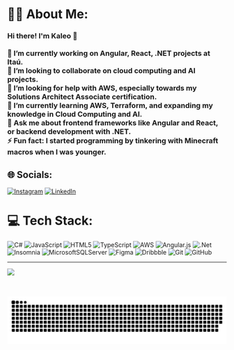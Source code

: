 # 👩‍💻 About Me:
### Hi there! I'm Kaleo 👋<br><br>🔭 I’m currently working on Angular, React, .NET projects at Itaú.  <br>👯 I’m looking to collaborate on cloud computing and AI projects.  <br>🤝 I’m looking for help with AWS, especially towards my Solutions Architect Associate certification.  <br>🌱 I’m currently learning AWS, Terraform, and expanding my knowledge in Cloud Computing and AI.  <br>💬 Ask me about frontend frameworks like Angular and React, or backend development with .NET.  <br>⚡ Fun fact: I started programming by tinkering with Minecraft macros when I was younger.


## 🌐 Socials:
[![Instagram](https://img.shields.io/badge/Instagram-%23E4405F.svg?logo=Instagram&logoColor=white)](https://instagram.com/kaleobonatto) [![LinkedIn](https://img.shields.io/badge/LinkedIn-%230077B5.svg?logo=linkedin&logoColor=white)](https://linkedin.com/in/kaleobonatto) 

# 💻 Tech Stack:
![C#](https://img.shields.io/badge/c%23-%23239120.svg?style=flat-square&logo=csharp&logoColor=white) ![JavaScript](https://img.shields.io/badge/javascript-%23323330.svg?style=flat-square&logo=javascript&logoColor=%23F7DF1E) ![HTML5](https://img.shields.io/badge/html5-%23E34F26.svg?style=flat-square&logo=html5&logoColor=white) ![TypeScript](https://img.shields.io/badge/typescript-%23007ACC.svg?style=flat-square&logo=typescript&logoColor=white) ![AWS](https://img.shields.io/badge/AWS-%23FF9900.svg?style=flat-square&logo=amazon-aws&logoColor=white) ![Angular.js](https://img.shields.io/badge/angular.js-%23E23237.svg?style=flat-square&logo=angularjs&logoColor=white) ![.Net](https://img.shields.io/badge/.NET-5C2D91?style=flat-square&logo=.net&logoColor=white) ![Insomnia](https://img.shields.io/badge/Insomnia-black?style=flat-square&logo=insomnia&logoColor=5849BE) ![MicrosoftSQLServer](https://img.shields.io/badge/Microsoft%20SQL%20Server-CC2927?style=flat-square&logo=microsoft%20sql%20server&logoColor=white) ![Figma](https://img.shields.io/badge/figma-%23F24E1E.svg?style=flat-square&logo=figma&logoColor=white) ![Dribbble](https://img.shields.io/badge/Dribbble-EA4C89?style=flat-square&logo=dribbble&logoColor=white) ![Git](https://img.shields.io/badge/git-%23F05033.svg?style=flat-square&logo=git&logoColor=white) ![GitHub](https://img.shields.io/badge/github-%23121011.svg?style=flat-square&logo=github&logoColor=white)

---
[![](https://visitcount.itsvg.in/api?id=kaleobonatto&icon=0&color=0)](https://visitcount.itsvg.in)

<br clear="both">

![Snake animation](https://raw.githubusercontent.com/kaleobonatto/kaleobonatto/output/snake.svg)


###
<!-- Proudly created with GPRM ( https://gprm.itsvg.in ) -->
